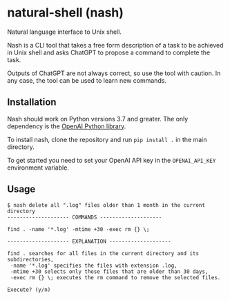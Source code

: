 # natural-shell (nash)
Natural language interface to Unix shell.

Nash is a CLI tool that takes a free form description of a task to be achieved in Unix shell and asks ChatGPT to propose a command to complete the task.

Outputs of ChatGPT are not always correct, so use the tool with caution. In any case, the tool can be used to learn new commands.

## Installation

Nash should work on Python versions 3.7 and greater. The only dependency is the [OpenAI Python library](https://github.com/openai/openai-python).

To install nash, clone the repository and run `pip install .` in the main directory.

To get started you need to set your OpenAI API key in the `OPENAI_API_KEY` environment variable.

## Usage

```
$ nash delete all ".log" files older than 1 month in the current directory
-------------------- COMMANDS --------------------

find . -name '*.log' -mtime +30 -exec rm {} \;

-------------------- EXPLANATION --------------------

find . searches for all files in the current directory and its subdirectories,
 -name '*.log' specifies the files with extension .log,
 -mtime +30 selects only those files that are older than 30 days,
 -exec rm {} \; executes the rm command to remove the selected files.

Execute? (y/n)
```
